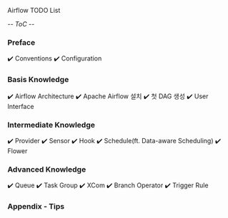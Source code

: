 Airflow TODO List

_-- ToC --_

### Preface

✔️ Conventions
✔️ Configuration

### Basis Knowledge

✔️ Airflow Architecture
✔️ Apache Airflow 설치
✔️ 첫 DAG 생성
✔️ User Interface

### Intermediate Knowledge

✔️ Provider
✔️ Sensor
✔️ Hook
✔️ Schedule(ft. Data-aware Scheduling)
✔️ Flower

### Advanced Knowledge

✔️ Queue
✔️ Task Group
✔️ XCom
✔️ Branch Operator
✔️ Trigger Rule

### Appendix - Tips